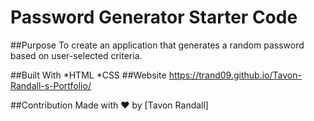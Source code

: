 # Password Generator Starter Code

##Purpose To create an application that generates a random password based on user-selected criteria.

##Built With *HTML *CSS ##Website https://trand09.github.io/Tavon-Randall-s-Portfolio/

##Contribution Made with ❤️ by [Tavon Randall]